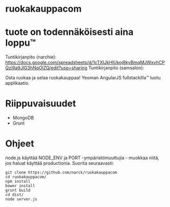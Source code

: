 ruokakauppacom
==============
# tuote on todennäköisesti aina loppu™
Tuntikirjanpito (narchie): https://docs.google.com/spreadsheets/d/1cTXIJkHlUkoj8kyBmqMJWxvhCPQzi9a9JIG3hNqOlZQ/edit?usp=sharing
Tuntikirjanpito (samsalon): 

Osta ruokaa ja selaa ruokakauppaa!
Yeoman AngularJS fullstackilla™ luotu applikaatio.

# Riippuvaisuudet
* MongoDB
* Grunt

# Ohjeet
node.js käyttää NODE_ENV ja PORT -ympäristömuuttujia - muokkaa niitä, jos haluat käyttää productionia.
Suorita seuraavasti:

```
git clone https://github.com/narck/ruokakauppacom
cd ruokakauppacom/
npm install
bower install
grunt build
cd dist/
node server.js
```
